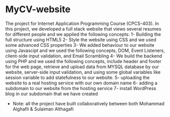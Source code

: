 # MyCV-website
The project for Internet Application Programming Course (CPCS-403). In this project, we developed a full stack website that views several resumes for different people and we applied the following concepts:
	1- Building the full structure using HTML5
	2- Style the website using CSS and we used some advanced CSS properties
	3- We added behaviour to our website using Javascipt and we used the following concepts, DOM, Event Listeners, client-side input validation, and Email Scrambling
	4- We build the backend using PHP and we used the following concepts, include header and footer for the web page, retrieve and upload data from MYSQL database by our website, server-side input validation, and using some global variables like session variable to add statefulness to our website.
	5- uploading the website to a real hosting service with our own domain name
	6- adding a subdomain to our website from the hosting service
	7- install WordPress blog in our subdomain that we have created
	
* Note: all the project have built collaboratively between both Mohammad Alghafli & Sulaiman Althagafi
